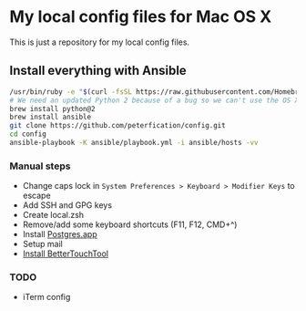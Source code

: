 # My local config files for Mac OS X

This is just a repository for my local config files.

## Install everything with Ansible

```bash
/usr/bin/ruby -e "$(curl -fsSL https://raw.githubusercontent.com/Homebrew/install/master/install)"
# We need an updated Python 2 because of a bug so we can't use the OS X one
brew install python@2
brew install ansible
git clone https://github.com/peterfication/config.git
cd config
ansible-playbook -K ansible/playbook.yml -i ansible/hosts -vv
```

### Manual steps

- Change caps lock in `System Preferences > Keyboard > Modifier Keys` to escape
- Add SSH and GPG keys
- Create local.zsh
- Remove/add some keyboard shortcuts (F11, F12, CMD+^)
- Install [Postgres.app](https://postgresapp.com/)
- Setup mail
- [Install BetterTouchTool](https://bettertouchtool.net/releases/btt2.340.zip)

### TODO

- iTerm config
